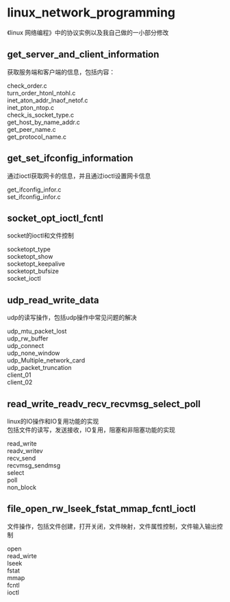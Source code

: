 # linux_network_programming
《linux 网络编程》中的协议实例以及我自己做的一小部分修改


get_server_and_client_information
----------------------------
获取服务端和客户端的信息，包括内容：

check_order.c  
turn_order_htonl_ntohl.c    
inet_aton_addr_lnaof_netof.c       
inet_pton_ntop.c               
check_is_socket_type.c    
get_host_by_name_addr.c     
get_peer_name.c      
get_protocol_name.c  

get_set_ifconfig_information
----------------------------
通过ioctl获取网卡的信息，并且通过ioctl设置网卡信息    

get_ifconfig_infor.c      
set_ifconfig_infor.c    



socket_opt_ioctl_fcntl  
---------------------
socket的ioctl和文件控制

socketopt_type           
socketopt_show     
socketopt_keepalive     
socketopt_bufsize      
socket_ioctl    


udp_read_write_data
-----------------
udp的读写操作，包括udp操作中常见问题的解决

udp_mtu_packet_lost    
udp_rw_buffer    
udp_connect    
udp_none_window    
udp_Multiple_network_card    
udp_packet_truncation    
client_01    
client_02 

read_write_readv_recv_recvmsg_select_poll
-------------------------
linux的IO操作和IO复用功能的实现    
包括文件的读写，发送接收，IO复用，阻塞和非阻塞功能的实现    
    
read_write  
readv_writev  
recv_send  
recvmsg_sendmsg  
select  
poll  
non_block    

file_open_rw_lseek_fstat_mmap_fcntl_ioctl
-------------------
文件操作，包括文件创建，打开关闭，文件映射，文件属性控制，文件输入输出控制   
    
open        	 
read_wirte        	
lseek    
fstat     	
mmap      	
fcntl     	
ioctl   



